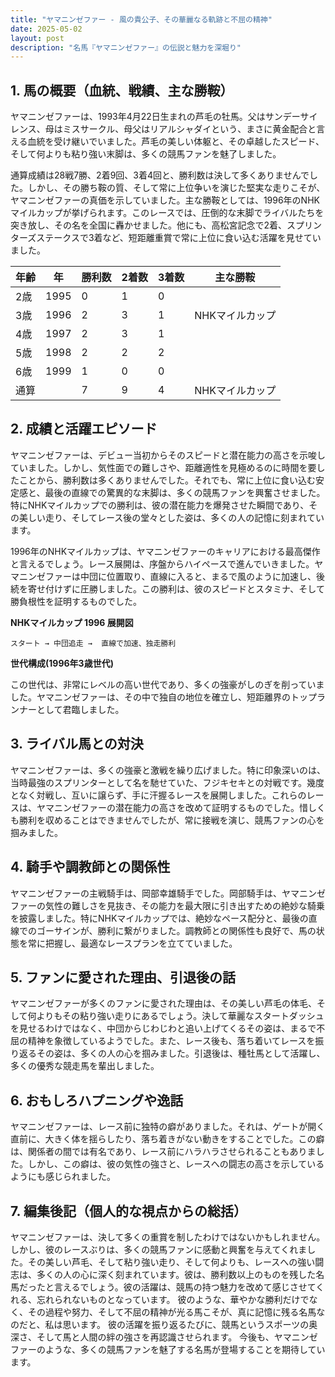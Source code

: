```yaml
---
title: "ヤマニンゼファー - 風の貴公子、その華麗なる軌跡と不屈の精神"
date: 2025-05-02
layout: post
description: "名馬『ヤマニンゼファー』の伝説と魅力を深堀り"
---
```


## 1. 馬の概要（血統、戦績、主な勝鞍）

ヤマニンゼファーは、1993年4月22日生まれの芦毛の牡馬。父はサンデーサイレンス、母はミスサークル、母父はリアルシャダイという、まさに黄金配合と言える血統を受け継いでいました。芦毛の美しい体躯と、その卓越したスピード、そして何よりも粘り強い末脚は、多くの競馬ファンを魅了しました。

通算成績は28戦7勝、2着9回、3着4回と、勝利数は決して多くありませんでした。しかし、その勝ち鞍の質、そして常に上位争いを演じた堅実な走りこそが、ヤマニンゼファーの真価を示していました。主な勝鞍としては、1996年のNHKマイルカップが挙げられます。このレースでは、圧倒的な末脚でライバルたちを突き放し、その名を全国に轟かせました。他にも、高松宮記念で2着、スプリンターズステークスで3着など、短距離重賞で常に上位に食い込む活躍を見せていました。

| 年齢 | 年 | 勝利数 | 2着数 | 3着数 | 主な勝鞍 |
|---|---|---|---|---|---|
| 2歳 | 1995 | 0 | 1 | 0 |  |
| 3歳 | 1996 | 2 | 3 | 1 | NHKマイルカップ |
| 4歳 | 1997 | 2 | 3 | 1 |  |
| 5歳 | 1998 | 2 | 2 | 2 |  |
| 6歳 | 1999 | 1 | 0 | 0 |  |
| 通算 |  | 7 | 9 | 4 | NHKマイルカップ |


## 2. 成績と活躍エピソード

ヤマニンゼファーは、デビュー当初からそのスピードと潜在能力の高さを示唆していました。しかし、気性面での難しさや、距離適性を見極めるのに時間を要したことから、勝利数は多くありませんでした。それでも、常に上位に食い込む安定感と、最後の直線での驚異的な末脚は、多くの競馬ファンを興奮させました。特にNHKマイルカップでの勝利は、彼の潜在能力を爆発させた瞬間であり、その美しい走り、そしてレース後の堂々とした姿は、多くの人の記憶に刻まれています。

1996年のNHKマイルカップは、ヤマニンゼファーのキャリアにおける最高傑作と言えるでしょう。レース展開は、序盤からハイペースで進んでいきました。ヤマニンゼファーは中団に位置取り、直線に入ると、まるで風のように加速し、後続を寄せ付けずに圧勝しました。この勝利は、彼のスピードとスタミナ、そして勝負根性を証明するものでした。

**NHKマイルカップ 1996 展開図**

```
スタート → 中団追走 →  直線で加速、独走勝利
```

**世代構成(1996年3歳世代)**

この世代は、非常にレベルの高い世代であり、多くの強豪がしのぎを削っていました。ヤマニンゼファーは、その中で独自の地位を確立し、短距離界のトップランナーとして君臨しました。


## 3. ライバル馬との対決

ヤマニンゼファーは、多くの強豪と激戦を繰り広げました。特に印象深いのは、当時最強のスプリンターとして名を馳せていた、フジキセキとの対戦です。幾度となく対戦し、互いに譲らず、手に汗握るレースを展開しました。これらのレースは、ヤマニンゼファーの潜在能力の高さを改めて証明するものでした。惜しくも勝利を収めることはできませんでしたが、常に接戦を演じ、競馬ファンの心を掴みました。


## 4. 騎手や調教師との関係性

ヤマニンゼファーの主戦騎手は、岡部幸雄騎手でした。岡部騎手は、ヤマニンゼファーの気性の難しさを見抜き、その能力を最大限に引き出すための絶妙な騎乗を披露しました。特にNHKマイルカップでは、絶妙なペース配分と、最後の直線でのゴーサインが、勝利に繋がりました。調教師との関係性も良好で、馬の状態を常に把握し、最適なレースプランを立てていました。


## 5. ファンに愛された理由、引退後の話

ヤマニンゼファーが多くのファンに愛された理由は、その美しい芦毛の体毛、そして何よりもその粘り強い走りにあるでしょう。決して華麗なスタートダッシュを見せるわけではなく、中団からじわじわと追い上げてくるその姿は、まるで不屈の精神を象徴しているようでした。また、レース後も、落ち着いてレースを振り返るその姿は、多くの人の心を掴みました。引退後は、種牡馬として活躍し、多くの優秀な競走馬を輩出しました。


## 6. おもしろハプニングや逸話

ヤマニンゼファーは、レース前に独特の癖がありました。それは、ゲートが開く直前に、大きく体を揺らしたり、落ち着きがない動きをすることでした。この癖は、関係者の間では有名であり、レース前にハラハラさせられることもありました。しかし、この癖は、彼の気性の強さと、レースへの闘志の高さを示しているようにも感じられました。


## 7. 編集後記（個人的な視点からの総括）

ヤマニンゼファーは、決して多くの重賞を制したわけではないかもしれません。しかし、彼のレースぶりは、多くの競馬ファンに感動と興奮を与えてくれました。その美しい芦毛、そして粘り強い走り、そして何よりも、レースへの強い闘志は、多くの人の心に深く刻まれています。彼は、勝利数以上のものを残した名馬だったと言えるでしょう。彼の活躍は、競馬の持つ魅力を改めて感じさせてくれる、忘れられないものとなっています。  彼のような、華やかな勝利だけでなく、その過程や努力、そして不屈の精神が光る馬こそが、真に記憶に残る名馬なのだと、私は思います。  彼の活躍を振り返るたびに、競馬というスポーツの奥深さ、そして馬と人間の絆の強さを再認識させられます。  今後も、ヤマニンゼファーのような、多くの競馬ファンを魅了する名馬が登場することを期待しています。
